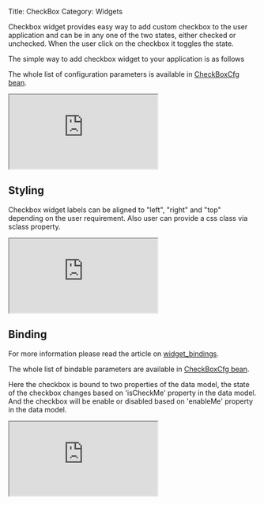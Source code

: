 Title: CheckBox
Category: Widgets

Checkbox widget provides easy way to add custom checkbox to the user application and can be in any one of the two states, either checked or unchecked. When the user click on the checkbox it toggles the state.

The simple way to add checkbox widget to your application is as follows

<script src='http://snippets.ariatemplates.com/snippets/github.com/ariatemplates/documentation-code/snippets/widgets/checkbox/Snippet.tpl?tag=wgtCheckboxSnippet1&lang=at&outdent=true'></script>

The whole list of configuration parameters is available in [CheckBoxCfg bean](http://ariatemplates.com/api/#aria.widgets.CfgBeans:CheckBoxCfg).

<iframe class='samples' src='http://snippets.ariatemplates.com/samples/github.com/ariatemplates/documentation-code/samples/widgets/checkbox/' ></iframe>

## Styling
Checkbox widget labels can be aligned to "left", "right" and "top" depending on the user requirement. Also user can provide a css class via sclass property.

<script src='http://snippets.ariatemplates.com/snippets/github.com/ariatemplates/documentation-code/snippets/widgets/checkbox/Snippet.tpl?tag=wgtCheckboxSnippet2&lang=at&outdent=true'></script>

<iframe class='samples' src='http://snippets.ariatemplates.com/samples/github.com/ariatemplates/documentation-code/samples/widgets/checkbox/styling/' ></iframe>

## Binding
For more information please read the article on [widget_bindings](widget_bindings).

<script src='http://snippets.ariatemplates.com/snippets/github.com/ariatemplates/documentation-code/snippets/widgets/checkbox/Snippet.tpl?tag=wgtCheckboxSnippet3&lang=at&outdent=true'></script>

The whole list of bindable parameters are available in [CheckBoxCfg bean](http://ariatemplates.com/api/#aria.widgets.CfgBeans:CheckBoxCfg).

Here the checkbox is bound to two properties of the data model, the state of the checkbox changes based on 'isCheckMe' property in the data model. And the checkbox will be enable or disabled based on 'enableMe' property in the data model.

<iframe class='samples' src='http://snippets.ariatemplates.com/samples/github.com/ariatemplates/documentation-code/samples/widgets/checkbox/binding/' ></iframe>